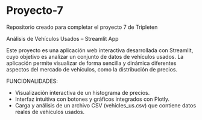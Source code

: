# Proyecto-7
Repositorio creado para completar el proyecto 7 de Tripleten

Análisis de Vehículos Usados – Streamlit App

Este proyecto es una aplicación web interactiva desarrollada con Streamlit, cuyo objetivo es analizar un conjunto de datos de vehículos usados. La aplicación permite visualizar de forma sencilla y dinámica diferentes aspectos del mercado de vehículos, como la distribución de precios.

FUNCIONALIDADES:
- Visualización interactiva de un histograma de precios.
- Interfaz intuitiva con botones y gráficos integrados con Plotly.
- Carga y análisis de un archivo CSV (vehicles_us.csv) que contiene datos reales de vehículos usados.


